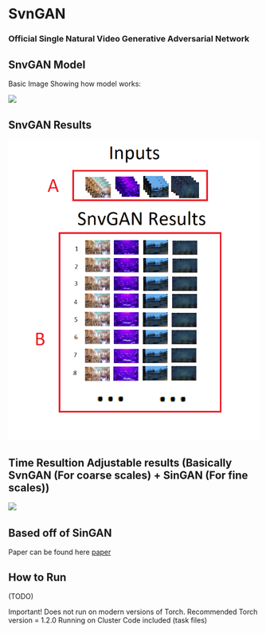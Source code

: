 # SvnGAN

### Official Single Natural Video Generative Adversarial Network


## SnvGAN Model
Basic Image Showing how model works:

 ![](imgs/SNVGANjpeg.PNG)

## SnvGAN Results
 
 ![](imgs/SnvGANResults.PNG)


## Time Resultion Adjustable results (Basically SvnGAN (For coarse scales) + SinGAN (For fine scales))
 
 ![](imgs/TraGANCandDFull.PNG)


## Based off of SinGAN
Paper can be found here [paper](https://arxiv.org/pdf/1905.01164.pdf)

## How to Run
(TODO)

Important! Does not run on modern versions of Torch. Recommended Torch version = 1.2.0 
Running on Cluster Code included (task files)